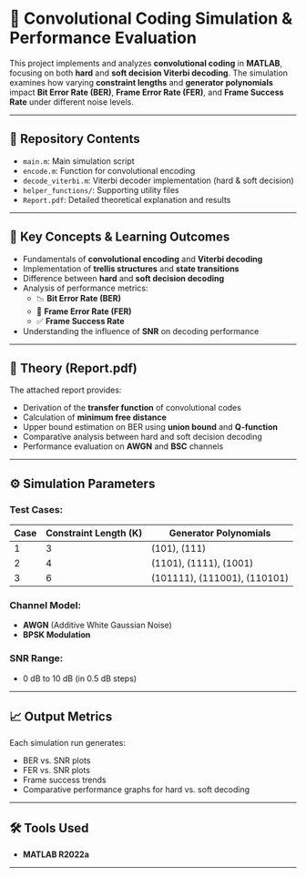 # 🔄 Convolutional Coding Simulation & Performance Evaluation

This project implements and analyzes **convolutional coding** in **MATLAB**, focusing on both **hard** and **soft decision Viterbi decoding**. The simulation examines how varying **constraint lengths** and **generator polynomials** impact **Bit Error Rate (BER)**, **Frame Error Rate (FER)**, and **Frame Success Rate** under different noise levels.

---

## 📁 Repository Contents

- `main.m`: Main simulation script
- `encode.m`: Function for convolutional encoding
- `decode_viterbi.m`: Viterbi decoder implementation (hard & soft decision)
- `helper_functions/`: Supporting utility files
- `Report.pdf`: Detailed theoretical explanation and results

---

## 🧠 Key Concepts & Learning Outcomes

- Fundamentals of **convolutional encoding** and **Viterbi decoding**
- Implementation of **trellis structures** and **state transitions**
- Difference between **hard** and **soft decision decoding**
- Analysis of performance metrics:
  - 📉 **Bit Error Rate (BER)**
  - 🔁 **Frame Error Rate (FER)**
  - ✅ **Frame Success Rate**
- Understanding the influence of **SNR** on decoding performance

---

## 📘 Theory (Report.pdf)

The attached report provides:

- Derivation of the **transfer function** of convolutional codes  
- Calculation of **minimum free distance**
- Upper bound estimation on BER using **union bound** and **Q-function**
- Comparative analysis between hard and soft decision decoding  
- Performance evaluation on **AWGN** and **BSC** channels

---

## ⚙️ Simulation Parameters

### Test Cases:

| Case | Constraint Length (K) | Generator Polynomials |
|------|------------------------|------------------------|
| 1    | 3                      | (101), (111)           |
| 2    | 4                      | (1101), (1111), (1001) |
| 3    | 6                      | (101111), (111001), (110101) |

### Channel Model:
- **AWGN** (Additive White Gaussian Noise)
- **BPSK Modulation**

### SNR Range:
- 0 dB to 10 dB (in 0.5 dB steps)

---

## 📈 Output Metrics

Each simulation run generates:
- BER vs. SNR plots
- FER vs. SNR plots
- Frame success trends
- Comparative performance graphs for hard vs. soft decoding

---

## 🛠️ Tools Used
- **MATLAB R2022a**

---



